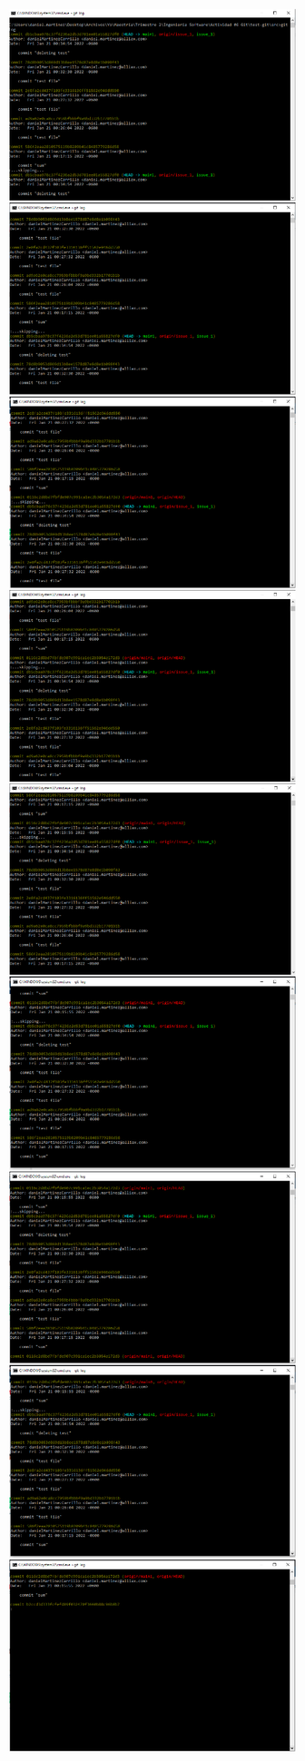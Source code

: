 ![](images\commits1.png)
![](images\commits2.png)
![](images\commits3.png)
![](images\commits4.png)
![](images\commits5.png)
![](images\commits6.png)
![](images\commits7.png)
![](images\commits8.png)
![](images\commits9.png)
